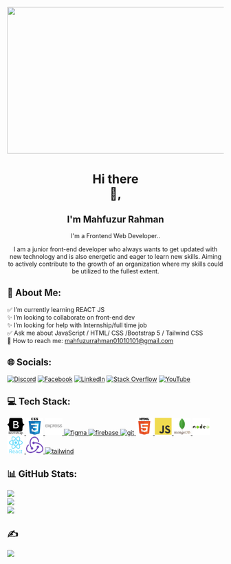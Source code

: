 
<p align="center">
  <img width="600" height="340" src='https://thumbs.gfycat.com/ColorlessBitesizedKob-max-1mb.gif'>
</p>

<h1 align='center'> Hi there </br> 👋,</h1>
<h2 align='center'>I'm Mahfuzur Rahman</h2>
<p align='center'>I'm a Frontend Web Developer..</p>


 <p align='center'>I am a junior front-end developer who always wants to get updated with new technology and is
also energetic and eager to learn new skills. Aiming to actively contribute to the growth of an
organization where my skills could be utilized to the fullest extent.</p>
 

## 💫 About Me:
✅ I’m currently learning REACT JS<br>✨ I’m looking to collaborate on front-end dev<br>✨ I’m looking for help with Internship/full time job<br>✅ Ask me about JavaScript / HTML/ CSS /Bootstrap 5 / Tailwind CSS<br>📩 How to reach me: mahfuzurrahman01010101@gmail.com


## 🌐 Socials:

[![Discord](https://img.shields.io/badge/Discord-%237289DA.svg?logo=discord&logoColor=white)](htttps://discord.gg/Mahfuz#6856) [![Facebook](https://img.shields.io/badge/Facebook-%231877F2.svg?logo=Facebook&logoColor=white)](https://facebook.com/abir.hossin.313) [![LinkedIn](https://img.shields.io/badge/LinkedIn-%230077B5.svg?logo=linkedin&logoColor=white)](https://linkedin.com/in/mahfuzur-rahman01) [![Stack Overflow](https://img.shields.io/badge/-Stackoverflow-FE7A16?logo=stack-overflow&logoColor=white)](https://stackoverflow.com/users/19964389) [![YouTube](https://img.shields.io/badge/YouTube-%23FF0000.svg?logo=YouTube&logoColor=white)](https://youtube.com/c/UCAJ5N5N4D3WtVph5CXKiACg)


## 💻 Tech Stack:
<p align="left"> <a href="https://getbootstrap.com" target="_blank" rel="noreferrer"> <img src="https://raw.githubusercontent.com/devicons/devicon/master/icons/bootstrap/bootstrap-plain-wordmark.svg" alt="bootstrap" width="40" height="40"/> </a> <a href="https://www.w3schools.com/css/" target="_blank" rel="noreferrer"> <img src="https://raw.githubusercontent.com/devicons/devicon/master/icons/css3/css3-original-wordmark.svg" alt="css3" width="40" height="40"/> </a> <a href="https://expressjs.com" target="_blank" rel="noreferrer"> <img src="https://raw.githubusercontent.com/devicons/devicon/master/icons/express/express-original-wordmark.svg" alt="express" width="40" height="40"/> </a> <a href="https://www.figma.com/" target="_blank" rel="noreferrer"> <img src="https://www.vectorlogo.zone/logos/figma/figma-icon.svg" alt="figma" width="40" height="40"/> </a> <a href="https://firebase.google.com/" target="_blank" rel="noreferrer"> <img src="https://www.vectorlogo.zone/logos/firebase/firebase-icon.svg" alt="firebase" width="40" height="40"/> </a> <a href="https://git-scm.com/" target="_blank" rel="noreferrer"> <img src="https://www.vectorlogo.zone/logos/git-scm/git-scm-icon.svg" alt="git" width="40" height="40"/> </a> <a href="https://www.w3.org/html/" target="_blank" rel="noreferrer"> <img src="https://raw.githubusercontent.com/devicons/devicon/master/icons/html5/html5-original-wordmark.svg" alt="html5" width="40" height="40"/> </a> <a href="https://developer.mozilla.org/en-US/docs/Web/JavaScript" target="_blank" rel="noreferrer"> <img src="https://raw.githubusercontent.com/devicons/devicon/master/icons/javascript/javascript-original.svg" alt="javascript" width="40" height="40"/> </a> <a href="https://www.mongodb.com/" target="_blank" rel="noreferrer"> <img src="https://raw.githubusercontent.com/devicons/devicon/master/icons/mongodb/mongodb-original-wordmark.svg" alt="mongodb" width="40" height="40"/> </a> <a href="https://nodejs.org" target="_blank" rel="noreferrer"> <img src="https://raw.githubusercontent.com/devicons/devicon/master/icons/nodejs/nodejs-original-wordmark.svg" alt="nodejs" width="40" height="40"/> </a> <a href="https://reactjs.org/" target="_blank" rel="noreferrer"> <img src="https://raw.githubusercontent.com/devicons/devicon/master/icons/react/react-original-wordmark.svg" alt="react" width="40" height="40"/> </a> <a href="https://redux.js.org" target="_blank" rel="noreferrer"> <img src="https://raw.githubusercontent.com/devicons/devicon/master/icons/redux/redux-original.svg" alt="redux" width="40" height="40"/> </a> <a href="https://tailwindcss.com/" target="_blank" rel="noreferrer"> <img src="https://www.vectorlogo.zone/logos/tailwindcss/tailwindcss-icon.svg" alt="tailwind" width="40" height="40"/> </a> </p>

## 📊 GitHub Stats:
![](https://github-readme-stats.vercel.app/api?username=mahfuzurrahman01&theme=dark&hide_border=false&include_all_commits=false&count_private=false)<br/>
![](https://github-readme-streak-stats.herokuapp.com/?user=mahfuzurrahman01&theme=dark&hide_border=false)<br/>
![](https://github-readme-stats.vercel.app/api/top-langs/?username=mahfuzurrahman01&theme=dark&hide_border=false&include_all_commits=false&count_private=false&layout=compact)

## ✍️
![](https://quotes-github-readme.vercel.app/api?type=horizontal&theme=dark)




